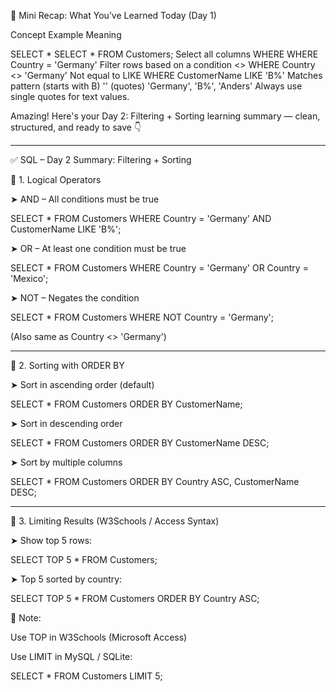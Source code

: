🔹 Mini Recap: What You’ve Learned Today (Day 1)

Concept	Example	Meaning

SELECT *	SELECT * FROM Customers;	Select all columns
WHERE	WHERE Country = 'Germany'	Filter rows based on a condition
<>	WHERE Country <> 'Germany'	Not equal to
LIKE	WHERE CustomerName LIKE 'B%'	Matches pattern (starts with B)
'' (quotes)	'Germany', 'B%', 'Anders'	Always use single quotes for text values.


Amazing! Here's your Day 2: Filtering + Sorting learning summary — clean, structured, and ready to save 👇


---

✅ SQL – Day 2 Summary: Filtering + Sorting

🔹 1. Logical Operators

➤ AND – All conditions must be true

SELECT * 
FROM Customers
WHERE Country = 'Germany' AND CustomerName LIKE 'B%';

➤ OR – At least one condition must be true

SELECT * 
FROM Customers
WHERE Country = 'Germany' OR Country = 'Mexico';

➤ NOT – Negates the condition

SELECT * 
FROM Customers
WHERE NOT Country = 'Germany';

(Also same as Country <> 'Germany')


---

🔹 2. Sorting with ORDER BY

➤ Sort in ascending order (default)

SELECT * 
FROM Customers
ORDER BY CustomerName;

➤ Sort in descending order

SELECT * 
FROM Customers
ORDER BY CustomerName DESC;

➤ Sort by multiple columns

SELECT * 
FROM Customers
ORDER BY Country ASC, CustomerName DESC;


---

🔹 3. Limiting Results (W3Schools / Access Syntax)

➤ Show top 5 rows:

SELECT TOP 5 * 
FROM Customers;

➤ Top 5 sorted by country:

SELECT TOP 5 * 
FROM Customers
ORDER BY Country ASC;

🧠 Note:

Use TOP in W3Schools (Microsoft Access)

Use LIMIT in MySQL / SQLite:

SELECT * FROM Customers LIMIT 5;


